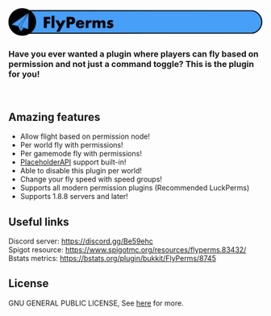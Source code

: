 ![FlyPerms](resource/FlyPerms.png)

### Have you ever wanted a plugin where players can fly based on permission and not just a command toggle? This is the plugin for you!
</br>

## Amazing features
* Allow flight based on permission node!
* Per world fly with permissions!
* Per gamemode fly with permissions!
* [PlaceholderAPI](https://www.spigotmc.org/resources/placeholderapi.6245/) support built-in!
* Able to disable this plugin per world!
* Change your fly speed with speed groups!
* Supports all modern permission plugins (Recommended LuckPerms)
* Supports 1.8.8 servers and later!

## Useful links
Discord server: https://discord.gg/Be59ehc </br>
Spigot resource: https://www.spigotmc.org/resources/flyperms.83432/ </br>
Bstats metrics: https://bstats.org/plugin/bukkit/FlyPerms/8745 </br>

## License
GNU GENERAL PUBLIC LICENSE, See [here](LICENSE) for more.
